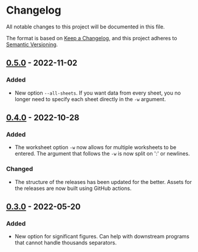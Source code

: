 # Changelog

All notable changes to this project will be documented in this file.

The format is based on [Keep a Changelog](https://keepachangelog.com/en/1.0.0/),
and this project adheres to [Semantic Versioning](https://semver.org/spec/v2.0.0.html).

## [0.5.0] - 2022-11-02

### Added

- New option `--all-sheets`. If you want data from every sheet, you no longer need to specify each sheet directly in the `-w` argument.

## [0.4.0] - 2022-10-28

### Added

- The worksheet option `-w` now allows for multiple worksheets to be entered.
  The argument that follows the `-w` is now split on ':' or newlines.

### Changed

- The structure of the releases has been updated for the better.
  Assets for the releases are now built using GitHub actions.

## [0.3.0] - 2022-05-20

### Added

- New option for significant figures.
  Can help with downstream programs that cannot handle thousands separators.


[0.3.0]: https://github.com/mitchpaulus/excelchop/compare/v0.2.3...v0.3.0
[0.4.0]: https://github.com/mitchpaulus/excelchop/compare/v0.3.0...v0.4.0
[0.5.0]: https://github.com/mitchpaulus/excelchop/compare/v0.4.0...v0.5.0
